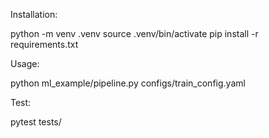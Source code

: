 Installation:

python -m venv .venv
source .venv/bin/activate
pip install -r requirements.txt


Usage:

python ml_example/pipeline.py configs/train_config.yaml


Test:

pytest tests/
